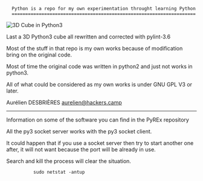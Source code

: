       Python is a repo for my own experimentation throught learning Python
      ====================================================================

![3D Cube in Python3](gif/cube.gif)

Last a 3D Python3 cube all rewritten and corrected with pylint-3.6

Most of the stuff in that repo is my own works because of modification bring
on the original code.

Most of time the original code was written in python2 and just not works in
python3.

All of what could be considered as my own works is under GNU GPL V3 or later.

Aurélien DESBRIÈRES
aurelien@hackers.camp


________________________________________________________________________________


Information on some of the software you can find in the PyREx repository


All the py3 socket server works with the py3 socket client.

It could happen that if you use a socket server then try to start another one
after, it will not want because the port will be already in use.

Search and kill the process will clear the situation.



              sudo netstat -antup
